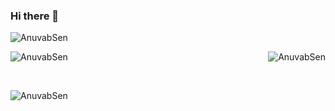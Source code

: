 ### Hi there 👋

<!--
**AnuvabSen/AnuvabSen** is a ✨ _special_ ✨ repository because its `README.md` (this file) appears on your GitHub profile.

Here are some ideas to get you started:

- 🔭 I’m currently working on ...
- 🌱 I’m currently learning ...
- 👯 I’m looking to collaborate on ...
- 🤔 I’m looking for help with ...
- 💬 Ask me about ...
- 📫 How to reach me: ...
- 😄 Pronouns: ...
- ⚡ Fun fact: ...
-->
<p align="left"> <img src="https://komarev.com/ghpvc/?username=AnuvabSen&label=Profile%20views&color=0e75b6&style=flat" alt="AnuvabSen" /> </p>



<p>&nbsp;<img align="right" src="https://github-readme-stats.vercel.app/api?username=AnuvabSen&show_icons=true&locale=en" alt="AnuvabSen" /> <img align="left" src="https://github-readme-streak-stats.herokuapp.com/?user=AnuvabSen&" alt="AnuvabSen" /></p>
<br>

<p><img align="left" src="https://github-readme-stats.vercel.app/api/top-langs?username=AnuvabSen&show_icons=true&locale=en&layout=compact" alt="AnuvabSen" /></p>

